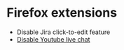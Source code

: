 # Firefox extensions

- Disable Jira click-to-edit feature
- [Disable Youtube live chat](https://addons.mozilla.org/en-US/firefox/addon/no-live-chat-youtube/)

